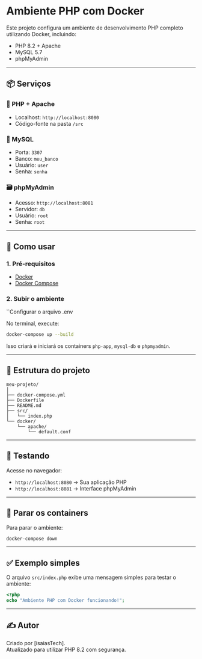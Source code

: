 # Ambiente PHP com Docker

Este projeto configura um ambiente de desenvolvimento PHP completo utilizando Docker, incluindo:

- PHP 8.2 + Apache
- MySQL 5.7
- phpMyAdmin

---

## 📦 Serviços

### 🧰 PHP + Apache
- Localhost: `http://localhost:8080`
- Código-fonte na pasta `/src`

### 🐬 MySQL
- Porta: `3307`
- Banco: `meu_banco`
- Usuário: `user`
- Senha: `senha`

### 🗃️ phpMyAdmin
- Acesso: `http://localhost:8081`
- Servidor: `db`
- Usuário: `root`
- Senha: `root`

---

## 🚀 Como usar

### 1. Pré-requisitos

- [Docker](https://www.docker.com/)
- [Docker Compose](https://docs.docker.com/compose/)

### 2. Subir o ambiente
``Configurar o arquivo .env

No terminal, execute:

```bash
docker-compose up --build
```

Isso criará e iniciará os containers `php-app`, `mysql-db` e `phpmyadmin`.

---

## 📁 Estrutura do projeto

```
meu-projeto/
│
├── docker-compose.yml
├── Dockerfile
├── README.md
├── src/
│   └── index.php
└── docker/
    └── apache/
        └── default.conf
```

---

## 🧪 Testando

Acesse no navegador:  
- `http://localhost:8080` → Sua aplicação PHP  
- `http://localhost:8081` → Interface phpMyAdmin

---

## 🛑 Parar os containers

Para parar o ambiente:

```bash
docker-compose down
```

---

## ✅ Exemplo simples

O arquivo `src/index.php` exibe uma mensagem simples para testar o ambiente:

```php
<?php
echo "Ambiente PHP com Docker funcionando!";
```

---

## ✍️ Autor

Criado por [isaiasTech].  
Atualizado para utilizar PHP 8.2 com segurança.
